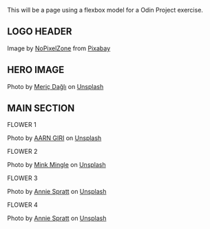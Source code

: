 This will be a page using a flexbox model for a Odin Project exercise.

## LOGO HEADER

Image by <a href="https://pixabay.com/users/nopixelzone-6025194/?utm_source=link-attribution&utm_medium=referral&utm_campaign=image&utm_content=7437492">NoPixelZone</a> from <a href="https://pixabay.com//?utm_source=link-attribution&utm_medium=referral&utm_campaign=image&utm_content=7437492">Pixabay</a>

## HERO IMAGE

Photo by <a href="https://unsplash.com/@meric?utm_content=creditCopyText&utm_medium=referral&utm_source=unsplash">Meriç Dağlı</a> on <a href="https://unsplash.com/photos/sakura-tree-in-bloom-7NBO76G5JsE?utm_content=creditCopyText&utm_medium=referral&utm_source=unsplash">Unsplash</a>

## MAIN SECTION

FLOWER 1

Photo by <a href="https://unsplash.com/@aarngiri?utm_content=creditCopyText&utm_medium=referral&utm_source=unsplash">AARN GIRI</a> on <a href="https://unsplash.com/photos/white-daisy-in-bloom-during-daytime-3tYZjGSBwbk?utm_content=creditCopyText&utm_medium=referral&utm_source=unsplash">Unsplash</a>

FLOWER 2

Photo by <a href="https://unsplash.com/@minkmingle?utm_content=creditCopyText&utm_medium=referral&utm_source=unsplash">Mink Mingle</a> on <a href="https://unsplash.com/photos/white-petaled-flowers-during-day-96JD67agngE?utm_content=creditCopyText&utm_medium=referral&utm_source=unsplash">Unsplash</a>

FLOWER 3

Photo by <a href="https://unsplash.com/@anniespratt?utm_content=creditCopyText&utm_medium=referral&utm_source=unsplash">Annie Spratt</a> on <a href="https://unsplash.com/photos/white-oriental-lily-flower-38yKQLL11d8?utm_content=creditCopyText&utm_medium=referral&utm_source=unsplash">Unsplash</a>

FLOWER 4

Photo by <a href="https://unsplash.com/@anniespratt?utm_content=creditCopyText&utm_medium=referral&utm_source=unsplash">Annie Spratt</a> on <a href="https://unsplash.com/photos/white-rose-enclosed-photograph-pDGNBK9A0sk?utm_content=creditCopyText&utm_medium=referral&utm_source=unsplash">Unsplash</a>
